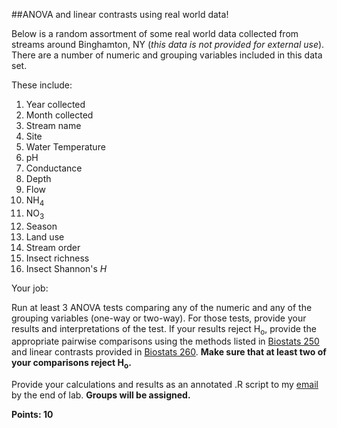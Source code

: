 ##ANOVA and linear contrasts using real world data!

Below is a random assortment of some real world data collected from streams around Binghamton, NY (*this data is not provided for external use*). There are a number of numeric and grouping variables included in this data set.

These include:

1. Year collected
2. Month collected
3. Stream name
4. Site
5. Water Temperature
6. pH
7. Conductance
8. Depth
9. Flow
10. NH<sub>4</sub>
11. NO<sub>3</sub>
12. Season
13. Land use
14. Stream order
15. Insect richness
16. Insect Shannon's *H*

Your job: 

Run at least 3 ANOVA tests comparing any of the numeric and any of the grouping variables (one-way or two-way). For those tests, provide your results and interpretations of the test. If your results reject H<sub>o</sub>, provide the appropriate pairwise comparisons using the methods listed in [Biostats 250](http://biotoolbox.binghamton.edu/Biostatistics/2014%20Biostatistics%20Zar/Biostatistics%20Worksheets%20pdf/250-2010%20Biostatistics.pdf) and linear contrasts provided in [Biostats 260](http://biotoolbox.binghamton.edu/Biostatistics/2014%20Biostatistics%20Zar/Biostatistics%20Worksheets%20pdf/260-2010%20Biostatistics.pdf). **Make sure that at least two of your comparisons reject H<sub>o</sub>.**

Provide your calculations and results as an annotated .R script to my [email](mailto:mlundqu1@binghamton.edu) by the end of lab. **Groups will be assigned.**

**Points: 10**